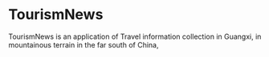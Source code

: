# TourismNews
TourismNews is  an application of Travel information collection in Guangxi, in mountainous terrain in the far south of China,
